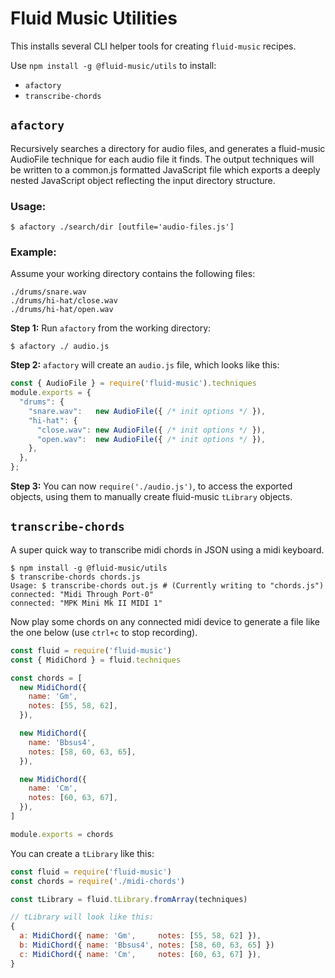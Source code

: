 # Fluid Music Utilities

This installs several CLI helper tools for creating `fluid-music` recipes.

Use `npm install -g @fluid-music/utils` to install:

- `afactory`
- `transcribe-chords`

## `afactory`

Recursively searches a directory for audio files, and generates a fluid-music
AudioFile technique for each audio file it finds. The output techniques will be
written to a common.js formatted JavaScript file which exports a deeply nested
JavaScript object reflecting the input directory structure.

### Usage:

`$ afactory ./search/dir [outfile='audio-files.js']`

### Example:
Assume your working directory contains the following files:

```
./drums/snare.wav
./drums/hi-hat/close.wav
./drums/hi-hat/open.wav
```

**Step 1:** Run `afactory` from the working directory:

```
$ afactory ./ audio.js
```

**Step 2:** `afactory` will create an `audio.js` file, which looks like this:
```javascript
const { AudioFile } = require('fluid-music').techniques
module.exports = {
  "drums": {
    "snare.wav":   new AudioFile({ /* init options */ }),
    "hi-hat": {
      "close.wav": new AudioFile({ /* init options */ }),
      "open.wav":  new AudioFile({ /* init options */ }),
    },
  },
};
```
**Step 3:** You can now `require('./audio.js')`, to access the exported objects,
using them to manually create fluid-music `tLibrary` objects.


## `transcribe-chords`

A super quick way to transcribe midi chords in JSON using a midi keyboard.

```
$ npm install -g @fluid-music/utils
$ transcribe-chords chords.js
Usage: $ transcribe-chords out.js # (Currently writing to "chords.js")
connected: "Midi Through Port-0"
connected: "MPK Mini Mk II MIDI 1"
```

Now play some chords on any connected midi device to generate a file like the one below (use `ctrl+c` to stop recording).

```javascript
const fluid = require('fluid-music')
const { MidiChord } = fluid.techniques

const chords = [
  new MidiChord({
    name: 'Gm',
    notes: [55, 58, 62],
  }),

  new MidiChord({
    name: 'Bbsus4',
    notes: [58, 60, 63, 65],
  }),

  new MidiChord({
    name: 'Cm',
    notes: [60, 63, 67],
  }),
]

module.exports = chords
```

You can create a `tLibrary` like this:

```javascript
const fluid = require('fluid-music')
const chords = require('./midi-chords')

const tLibrary = fluid.tLibrary.fromArray(techniques)

// tLibrary will look like this:
{
  a: MidiChord({ name: 'Gm',     notes: [55, 58, 62] }),
  b: MidiChord({ name: 'Bbsus4', notes: [58, 60, 63, 65] })
  c: MidiChord({ name: 'Cm',     notes: [60, 63, 67] }),
}
```
